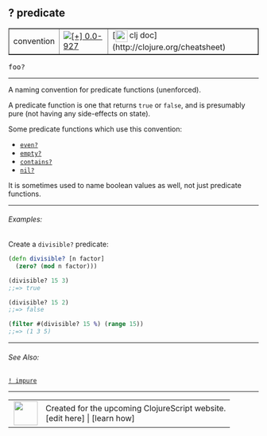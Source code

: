 ## ? predicate



 <table border="1">
<tr>
<td>convention</td>
<td><a href="https://github.com/cljsinfo/cljs-api-docs/tree/0.0-927"><img valign="middle" alt="[+] 0.0-927" title="Added in 0.0-927" src="https://img.shields.io/badge/+-0.0--927-lightgrey.svg"></a> </td>
<td>
[<img height="24px" valign="middle" src="http://i.imgur.com/1GjPKvB.png"> clj doc](http://clojure.org/cheatsheet)
</td>
</tr>
</table>

<samp>foo?</samp><br>

---


A naming convention for predicate functions (unenforced).

A predicate function is one that returns `true` or `false`, and is presumably
pure (not having any side-effects on state).

Some predicate functions which use this convention:

- [`even?`][doc:cljs.core/even?]
- [`empty?`][doc:cljs.core/empty?]
- [`contains?`][doc:cljs.core/contains?]
- [`nil?`][doc:cljs.core/nil?]

It is sometimes used to name boolean values as well, not just predicate functions.

[doc:cljs.core/even?]:../cljs.core/evenQMARK.md
[doc:cljs.core/empty?]:../cljs.core/emptyQMARK.md
[doc:cljs.core/contains?]:../cljs.core/containsQMARK.md
[doc:cljs.core/nil?]:../cljs.core/nilQMARK.md

---

###### Examples:

Create a `divisible?` predicate:

```clj
(defn divisible? [n factor]
  (zero? (mod n factor)))

(divisible? 15 3)
;;=> true

(divisible? 15 2)
;;=> false

(filter #(divisible? 15 %) (range 15))
;;=> (1 3 5)
```



---

###### See Also:

[`! impure`](../syntax/impure.md)<br>

---








 <table>
<tr><td>
<img valign="middle" align="right" width="48px" src="http://i.imgur.com/Hi20huC.png">
</td><td>
Created for the upcoming ClojureScript website.<br>
[edit here] | [learn how]
</td></tr></table>

[edit here]:https://github.com/cljsinfo/cljs-api-docs/blob/master/cljsdoc/syntax/predicate.cljsdoc
[learn how]:https://github.com/cljsinfo/cljs-api-docs/wiki/cljsdoc-files

<!--

This information was too distracting to show to readers, but I'll leave it
commented here since it is helpful to:

- pretty-print the data used to generate this document
- and show how to retrieve that data



The API data for this symbol:

```clj
{:description "A naming convention for predicate functions (unenforced).\n\nA predicate function is one that returns `true` or `false`, and is presumably\npure (not having any side-effects on state).\n\nSome predicate functions which use this convention:\n\n- [doc:cljs.core/even?]\n- [doc:cljs.core/empty?]\n- [doc:cljs.core/contains?]\n- [doc:cljs.core/nil?]\n\nIt is sometimes used to name boolean values as well, not just predicate functions.",
 :syntax-equiv {:edn-url nil,
                :clj-url "http://clojure.org/cheatsheet"},
 :ns "syntax",
 :name "predicate",
 :name-encode "predicate",
 :history [["+" "0.0-927"]],
 :type "convention",
 :related ["syntax/impure"],
 :full-name-encode "syntax/predicate",
 :usage ["foo?"],
 :examples [{:id "5a85c7",
             :content "Create a `divisible?` predicate:\n\n```clj\n(defn divisible? [n factor]\n  (zero? (mod n factor)))\n\n(divisible? 15 3)\n;;=> true\n\n(divisible? 15 2)\n;;=> false\n\n(filter #(divisible? 15 %) (range 15))\n;;=> (1 3 5)\n```"}],
 :full-name "syntax/predicate",
 :display "? predicate",
 :cljsdoc-url "https://github.com/cljsinfo/cljs-api-docs/blob/master/cljsdoc/syntax/predicate.cljsdoc"}

```

Retrieve the API data for this symbol:

```clj
;; from Clojure REPL
(require '[clojure.edn :as edn])
(-> (slurp "https://raw.githubusercontent.com/cljsinfo/cljs-api-docs/catalog/cljs-api.edn")
    (edn/read-string)
    (get-in [:symbols "syntax/predicate"]))
```

-->
